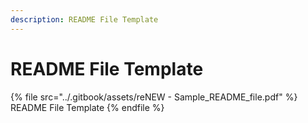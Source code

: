 ```yaml
---
description: README File Template
---
```


# README File Template

{% file src="../.gitbook/assets/reNEW - Sample_README_file.pdf" %}
README File Template
{% endfile %}
